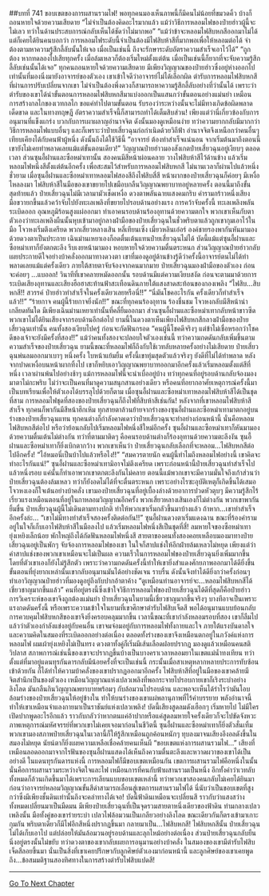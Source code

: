##บทที่ 741 ขอบเขตของการผสานรวมไฟ!
พอทุกคนมองเห็นภาพนี้ก็มีคนไม่น้อยที่ขมวดคิ้ว บ้างก็ถอนหายใจด้วยความเสียดาย
“ไม่จำเป็นต้องคิดอะไรมากแล้ว แม้ว่าวิธีการหลอมไฟของป๋ายฮ่าวผู้นี้จะไม่เลว ทว่าในด้านประสบการณ์กลับเห็นได้ชัดว่าไม่มากพอ”
“แม้ว่าข้าจะหลอมไฟสิบหกสีออกมาไม่ได้ แต่ก็เคยได้ยินคนบอกว่า การหลอมไฟระดับนี้จำเป็นต้องมีไฟสิบห้าสีที่มากพอเพื่อให้หลอมต่อได้ จำต้องตามหาความรู้สึกลี้ลับนั้นให้เจอ เมื่อเป็นเช่นนี้ ถึงจะรักษาระดับอัตราความสำเร็จเอาไว้ได้”
“ถูกต้อง หากทดลองไปเสียทุกครั้ง เมื่อล้มเหลวก็ต้องเริ่มใหม่ตั้งแต่ต้น เมื่อเป็นเช่นนี้ก็ยากที่จะจับความรู้สึกลี้ลับเช่นนั้นได้เจอ” ทุกคนถอนหายใจด้วยความเสียดาย มีเพียงวิญญาณของป๋ายฮ่าวซึ่งอยู่ห่างออกไปเท่านั้นที่มองนิ่งมายังอาจารย์ของตัวเอง เขาเข้าใจดีว่าอาจารย์ไม่ได้เลือกผิด ตำรับการหลอมไฟสิบหกสีที่ผ่านการปรับเปลี่ยนจากเขา ไม่จำเป็นต้องพึ่งดวงก็สามารถหาความรู้สึกลี้ลับอย่างที่ว่านั้นได้
เพราะว่าตำรับของเขาได้นำขั้นตอนการหลอมไฟสิบหกสีมาแบ่งออกเป็นแสนกว่าขั้นตอนอย่างแม่นยำ เหมือนการสร้างกลไกของเวทกลไก ขอแค่ทำไปตามขั้นตอน รับรองว่าระหว่างนั้นจะไม่มีทางเกิดข้อผิดพลาดเด็ดขาด และในทางทฤษฎี อัตราความสำเร็จนี้ก็สามารถทำได้เต็มสิบส่วน!
เพียงแต่ว่านี่เกี่ยวข้องกับการอนุมานที่แข็งแกร่ง บวกกับการเผาผลาญอำนาจจิต ดังนั้นมองดูเหมือนง่าย ทว่าความยากกลับมีมากกว่าวิธีการหลอมไฟแบบอื่นๆ และก็เพราะว่าป๋ายเสี่ยวฉุนก่อกำเนิดด้วยวิถีฟ้า อำนาจจิตจึงเหนือกว่าคนอื่นๆ เทียบเคียงได้กับคนฟ้าผู้หนึ่ง ดังนั้นถึงได้ใช้วิธีนี้
“อาจารย์ ต้องทำสำเร็จแน่นอน จากเริ่มต้นมาถึงตอนนี้ เขายังไม่เคยทำพลาดเลยแม้แต่ขั้นตอนเดียว!” วิญญาณป๋ายฮ่าวมองสังเกตป๋ายเสี่ยวฉุนอยู่เงียบๆ ตลอดเวลา
ส่วนซุนอี้ฝานและซือหม่าเทานั้น สองคนมีสีหน้าผ่อนคลาย วางไฟสิบห้าสีไว้ด้านข้าง แล้วเริ่มหลอมไฟหนึ่งสีตั้งแต่ต้นอีกครั้ง เพื่อสะสมไว้สำหรับการหลอมไฟสิบหกสี
ไม่นานเวลาก็ผ่านไปแล้วหนึ่งชั่วยาม เมื่อซุนอี้ฝานและซือหม่าเทาหลอมไฟสองสีถึงไฟสิบสี่สี หน้าผากของป๋ายเสี่ยวฉุนก็ค่อยๆ มีเหงื่อไหลลงมา ไฟสิบห้าสีในมือของเขาขยายไปเขมือบกลืนวิญญาณพยาบาทอยู่หลายครั้ง ตอนนี้มาถึงขั้นสุดท้ายแล้ว
ป๋ายเสี่ยวฉุนไม่มีเวลามามัวเช็ดเหงื่อ ดวงตาพลันฉายแสงคมกริบ คำรามกร้าวหนึ่งเสียง มือขวายกขึ้นแล้วคว้าจับไปยังทะเลเพลิงที่ขยายไปรอบด้านอย่างแรง การคว้าจับครั้งนี้ ทะเลเพลิงพลันระเบิดออก อุณหภูมิร้อนสูงแผ่ออกมา ทำเอาคนรอบด้านร้องอุทานด้วยความตกใจ พวกเขาเห็นกับตาตัวเองว่าทะเลเพลิงผืนนั้นหุบเข้ามาอยู่กลางฝ่ามือของป๋ายเสี่ยวฉุนในชั่วพริบตาแล้วถูกเขากุมเอาไว้ในมือ
โจวหงเริ่มตึงเครียด พวกเสี่ยวหลางเสิน หลี่เทียนเซิ่ง เมี่ยวหลินเอ๋อร์ องค์ชายรองพากันหันมามองด้วยดวงตาเป็นประกาย เฉินม่านเหยาเองก็อดตื่นเต้นแทนป๋ายเสี่ยวฉุนไม่ได้
บัดนี้แม้แต่ซุนอี้ฝานและซือหม่าเทาก็ยังตกตะลึง รีบเงยหน้ามามอง หอบหายใจด้วยความตื่นตระหนก ส่วนวิญญาณป๋ายฮ่าวกลับเผยประกายดีใจอย่างบ้าคลั่งออกมาทางดวงตา เขาที่มองดูอยู่ด้านข้างรู้ดีว่าครั้งนี้อาจารย์ตนไม่ได้ทำพลาดเลยแม้แต่ครั้งเดียว
ภายใต้สายตาจับจ้องจากคนมากมาย ป๋ายเสี่ยวฉุนมองฝ่ามือของตัวเอง ก่อนจะค่อยๆ ...แบออก!
วินาทีที่เขาคลายหมัดออกนั้น รอบด้านมีแต่ความเงียบสงัด ก่อนจะตามมาด้วยการระเบิดเสียงอุทานและเสียงฮือฮาสะท้านฟ้าสะเทือนดินภายใต้แสงสาดสะท้อนของกองเพลิง
“ไฟสิบ...สิบหกสี!! สวรรค์ ป๋ายฮ่าวทำสำเร็จในครั้งเดียวเลยหรือนี่!!”
“นี่มันโชคอะไรกัน ครั้งเดียวก็ทำสำเร็จแล้ว!!”
“ร้ายกาจ คนผู้นี้ร้ายกาจยิ่งนัก!!”
ขณะที่ทุกคนร้องอุทาน ร้องชื่นชม โจวหงกลับมีสีหน้าน่าเกลียดทันใด มีเพียงเฉินม่านเหยาเท่านั้นที่คลี่ยิ้มออกมา
ส่วนซุนอี้ฝานและซือหม่าเทากลับหน้าขาวซีด พวกเขาไม่ได้ยินเสียงจากรอบด้านอีกต่อไป ยามนี้ในดวงตาเห็นเพียงไฟสิบหกสีกลางฝ่ามือของป๋ายเสี่ยวฉุนเท่านั้น คนทั้งสองเงียบไปครู่ ก่อนจะกัดฟันกรอด
“คนผู้นี้โชคดีจริงๆ แต่ข้าไม่เชื่อหรอกว่าโชคดีของเจ้าจะยังมีครั้งที่สอง!!” แม้ว่าคนทั้งสองจะปลอบใจตัวเองเช่นนี้ ทว่าความกดดันกลับเพิ่มขึ้นตามความสำเร็จของป๋ายเสี่ยวฉุน ยามนี้ขณะที่หลอมไฟก็ถึงกับใช้เวทลับหลายครั้งอย่างไม่เสียดาย
ป๋ายเสี่ยวฉุนพ่นลมออกมาเบาๆ หนึ่งครั้ง ใบหน้าแย้มยิ้ม ครั้งนี้เขาทุ่มสุดตัวแล้วจริงๆ ยังดีที่ไม่ได้ทำพลาด หลังจากปาดเหงื่อบนหน้าผากทิ้งไป เขาก็หยิบเอาวิญญาณพยาบาทออกมาอีกครั้งแล้วเริ่มหลอมตั้งแต่สีที่หนึ่ง
เวลาผ่านพ้นไปอย่างช้าๆ แม้การหลอมไฟนี้จะน่าเบื่ออยู่บ้าง ทว่าทุกคนที่อยู่รอบด้านกลับจ้องมองมาตาไม่กะพริบ ไม่ว่าจะเป็นคนที่มาดูความสนุกสานอย่างเดียว หรือคนที่อยากอาศัยเหตุการณ์ครั้งนี้มาเป็นบทเรียนเพื่อให้ตัวเองได้บรรลุไปด้วยก็ตาม เมื่อซุนอี้ฝานและซือหม่าเทาหลอมไฟสิบห้าสีได้เป็นชุดที่สาม การหลอมไฟชุดที่สองของป๋ายเสี่ยวฉุนก็ถึงไฟที่สิบห้าสีเช่นกัน!
หลังจากที่เขาหลอมไฟสิบห้าสีสำเร็จ ทุกคนก็พากันมีสีหน้าฮึกเหิม ทุกสายตาล้วนย้ายจากร่างของซุนอี้ฝานและซือหม่าเทามาตกอยู่บนร่างของป๋ายเสี่ยวฉุนแทน ทุกคนต่างก็กำลังคาดเดาว่าป๋ายเสี่ยวฉุนจะทำอย่างก่อนหน้านี้ นั่นคือหลอมไฟสิบหกสีต่อไป หรือว่าย้อนกลับไปเริ่มหลอมไฟหนึ่งสีใหม่อีกครั้ง
ซุนอี้ฝานและซือหม่าเทาก็หันมามองด้วยความตื่นเต้นไม่ต่างกัน ทว่าที่ตามมาติดๆ คือคนรอบด้านต่างก็ร้องอุทานด้วยความตะลึงงัน ซุนอี้ฝานและซือหม่าเทาก็ยิ่งเบิกตากว้าง
พวกเขาเห็นว่า ป๋ายเสี่ยวฉุนกลับเลือกที่จะหลอม...ไฟสิบหกสีต่อไปอีกครั้ง!
“ไอ้หมอนี่เป็นบ้าไปแล้วหรือไง!!”
“สมควรตายนัก คนผู้นี้ทำไมถึงหลอมไฟอย่างนี้ เขาคิดจะทำอะไรกันแน่!” ซุนอี้ฝานและซือหม่าเทามิอาจไม่ตึงเครียด เพราะก่อนหน้านี้ป๋ายเสี่ยวฉุนทำสำเร็จไปแล้วหนึ่งรอบ แค่นั้นก็ทำเอาพวกเขาตกตะลึงกันไม่คลาย ตอนนี้แม้พวกเขาจะมีความมั่นใจถึงเก้าส่วนว่าป๋ายเสี่ยวฉุนต้องล้มเหลว ทว่าก็ยังอดไม่ได้ที่จะตื่นตระหนก เพราะอย่างไรซะอุบัติเหตุก็เกิดขึ้นได้เสมอ
โจวหงเองก็ใจเต้นอย่างบ้าคลั่ง เขามองป๋ายเสี่ยวฉุนที่อยู่เบื้องล่างด้วยอาการปวดหัวตุบๆ มีความรู้สึกไร้เรี่ยวแรงเหมือนตอนที่อยู่ในกาหลอมวิญญาณอีกครั้ง พวกเสี่ยวหลางเสินเองก็ไม่ต่างกัน พวกเขาพากันยิ้มขื่น ป๋ายเสี่ยวฉุนผู้นี้ไม่เดินตามทางปกติ ทำให้พวกเขาเริ่มกลัวขึ้นมาบ้างแล้ว
ถ้าหาก...เขาทำสำเร็จอีกครั้งล่ะ...
“เขาไม่มีทางทำสำเร็จสองครั้งติดต่อกัน!!” ซุนอี้ฝานดวงตาเริ่มแดงฉาน ขณะที่ร้องคำรามอยู่ในใจก็เก็บเอาไฟสิบห้าสีในมือลงไป แล้วเริ่มหลอมไฟหนึ่งสีเป็นชุดที่สี่!
ลมหายใจของซือหม่าเทายุ่งเหยิงเล็กน้อย พักใหญ่ถึงได้กัดฟันหลอมไฟหนึ่งสี สายตาของคนทั้งสองคอยเหลือบมองมาทางป๋ายเสี่ยวฉุนอยู่เป็นพักๆ จับจ้องการหลอมไฟของเขา ในใจก็สาปแช่งให้อีกฝ่ายล้มเหลวไม่หยุด
เพียงแต่ว่าคำสาปแช่งของพวกเขาเหมือนจะไม่เป็นผล ความเร็วในการหลอมไฟของป๋ายเสี่ยวฉุนยิ่งเพิ่มมากขึ้นโดยที่ตัวเขาเองก็ยังไม่รู้สึกตัว เพราะว่าความกดดันครั้งนี้ทำให้เขายิ่งสำแดงศักยภาพออกมาได้ดียิ่งขึ้น ขั้นตอนที่ยุ่งยากเหล่านั้นเขากลับอนุมานมันได้อย่างชัดเจน ราบรื่น ดังนั้นจึงทำได้ดียิ่งกว่าครั้งก่อนๆ ทำเอาวิญญาณป๋ายฮ่าวที่มองดูอยู่ถึงกับปากอ้าตาค้าง
“ดูเหมือนท่านอาจารย์จะ...หลอมไฟสิบหกสีได้เชี่ยวชาญมากขึ้นแล้ว”
คนที่อยู่ตรงนี้ซึ่งเข้าใจวิธีการหลอมไฟของป๋ายเสี่ยวฉุนได้ดีที่สุดก็คือป๋ายฮ่าว การวิเคราะห์ของเขาจึงถูกต้องแม่นยำ ป๋ายเสี่ยวฉุนในยามนี้เชี่ยวชาญมากขึ้นจริงๆ บางทีอาจเป็นเพราะแรงกดดันครั้งนี้ หรือเพราะความเข้าใจในยามที่เขาศึกษาตำรับไฟสิบเจ็ดสี พอได้อนุมานแบบย้อนกลับ การควบคุมไฟสิบหกสีของเขาจึงยิ่งครอบคลุมมากขึ้น
เวลานี้ขณะที่เขากำลังหลอมรอบที่สอง เขาก็ลืมไปแล้วว่าตัวเองกำลังแข่งอยู่กับคนอื่น เขาจมจ่อมอยู่กับการหลอมไฟทั้งกายและใจ ภายใต้แรงบันดาลใจและความคิดในสมองที่ระเบิดออกอย่างต่อเนื่อง ตลอดทั้งร่างของเขาจึงเหมือนตกอยู่ในภวังค์แห่งการหลอมไฟ ผมเผ้ายุ่งเหยิงไม่เป็นทรง ดวงตาทั้งคู่ก็เริ่มมีเส้นเลือดฝอยปรากฎ
มองดูแล้วเหมือนคนสติวิปลาส สภาพการณ์เช่นนี้ของเขาจะปรากฏขึ้นบ้างเป็นบางคราเวลาหลอมยาในเขตแม่น้ำทงเทียน ทว่าตั้งแต่ที่มาอยู่แดนทุรกันดารกลับมีน้อยครั้งที่จะเป็นเช่นนี้ กระนั้นเมื่อสาเหตุหลากหลายประการทับซ้อนเข้าด้วยกัน ก็ได้ทำให้ความบ้าคลั่งของเขาปรากฏออกมาอีกครั้ง
ไฟสิบห้าสีที่อยู่ในมือของเขาคล้ายมีจิตสำนึกเป็นของตัวเอง เหมือนวิญญาณแห่งเปลวเพลิงที่พอกระจายไปรอบกายเขาก็เริงระบำอย่างลิงโลด มันกลืนกินวิญญาณพยาบาทพร้อมๆ กับล้อมวนไปรอบด้าน และพอจะเห็นได้รำไรว่ามันโอบล้อมร่างของป๋ายเสี่ยวฉุนให้อยู่ข้างใน ทำให้บนร่างของเขาแผ่พลานุภาพที่ไร้คำบรรยาย พลังอำนาจนี้ทำให้เขาเหมือนจำแลงกายมาเป็นราชันย์แห่งเปลวเพลิง!
บัดนี้เสียงสูดลมดังเฮือกๆ เริ่มหายไป ไม่มีใครเปิดปากพูดอะไรอีกแล้ว ราวกับกลัวว่าหากตนแค่อ้าปากหรือแค่สูดลมหายใจครั้งเดียวก็จะไปขัดจังหวะภาพเหตุการณ์มหัศจรรย์ที่พวกเขาไม่เคยเจอมาก่อนในชีวิตนี้
ซุนอี้ฝานและซือหม่าเทาก็ยิ่งตัวสั่นเทิ้ม พวกเขามองสภาพป๋ายเสี่ยวฉุนในเวลานี้ก็ให้รู้สึกเหมือนถูกค้อนหนักๆ ทุบลงมาจนเสียงอึงอลดังขึ้นในสมองไม่หยุด นัยน์ตาก็ยิ่งเผยความเหลือเชื่อคล้ายคนเห็นผี
“ขอบเขตแห่งการผสานรวมไฟ...” เสียงที่เหมือนลอดออกมาจากไรฟันของซุนอี้ฝานแสดงได้เห็นถึงความตื่นตะลึงและหวาดผวาของเขาได้เป็นอย่างดี
ในแดนทุรกันดารแห่งนี้ การหลอมไฟก็มีขอบเขตเหมือนกัน เขตการผสานรวมไฟคือหนึ่งในนั้น นั่นคือการผสานรวมระหว่างจิตใจและไฟ เหมือนการที่คนกับฟ้าผสานรวมเป็นหนึ่ง อีกทั้งคำว่าเวทลับทั้งหมดก็ล้วนเกิดขึ้นมาได้เพราะการเลียนแบบขอบเขตเหล่านี้
ทว่าพวกเขาสองคนกลับไม่เคยได้ยินมาก่อนว่าอาจารย์หลอมวิญญาณขั้นสีดำสามารถเลื่อนสู่เขตการผสานรวมไฟได้ นี่นับว่าเป็นขอบเขตที่สูงกว่าซึ่งมีเพียงชั้นดินเท่านั้นถึงจะคลำทางได้เจอ!
บัดนี้ฟ้าดินเหมือนจะเปลี่ยนสี ราวกับว่าแสงสว่างทั้งหมดเปลี่ยนมาเป็นมืดมน มีเพียงป๋ายเสี่ยวฉุนที่เป็นจุดรวมสายตาหนึ่งเดียวของฟ้าดิน ท่ามกลางเปลวเพลิงนั้น มือทั้งคู่ของเขาร่ายระบำ เปลวไฟล้อมวนเป็นเกลียวอย่างลิงโลด ขณะเดียวกันก็ตรงเข้ามาเกาะกุมกัน พริบตาเดียวก็มีไฟอีกสีหนึ่งปรากฏขึ้นมา กลายมาเป็น...ไฟสิบหกสี!
ไฟสิบหกสีนั้น ป๋ายเสี่ยวฉุนไม่ได้เก็บเอาไป แต่ปล่อยให้มันล้อมวนอยู่รอบด้านและลุกไหม้อย่างต่อเนื่อง ส่วนป๋ายเสี่ยวฉุนกลับยืนนิ่งอยู่ตรงนั้นไม่ขยับ ทว่าดวงตาของเขากลับเผยการอนุมานอย่างบ้าคลั่ง ในสมองของเขามีตำรับไฟสิบเจ็ดสีลอยขึ้นมา นั่นเป็นสิ่งที่เขาเคยปรึกษากับลูกศิษย์ตัวเองมาก่อนหน้านี้ และลูกศิษย์ของเขาเคยพูดถึง...ข้อสมมติฐานสองทิศทางในการสร้างตำรับไฟสิบแปดสี!

------


[Go To Next Chapter]( ./179.md)
